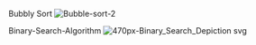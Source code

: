 Bubbly Sort
![Bubble-sort-2](https://user-images.githubusercontent.com/85651275/122574591-a87ad180-d004-11eb-9ce2-9659b5282a15.png)


Binary-Search-Algorithm
![470px-Binary_Search_Depiction svg](https://user-images.githubusercontent.com/85651275/122574843-f2fc4e00-d004-11eb-9919-516aa2d68141.png)
